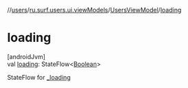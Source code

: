 //[users](../../../index.md)/[ru.surf.users.ui.viewModels](../index.md)/[UsersViewModel](index.md)/[loading](loading.md)

# loading

[androidJvm]\
val [loading](loading.md): StateFlow&lt;[Boolean](https://kotlinlang.org/api/latest/jvm/stdlib/kotlin/-boolean/index.html)&gt;

StateFlow for [_loading](_loading.md)
